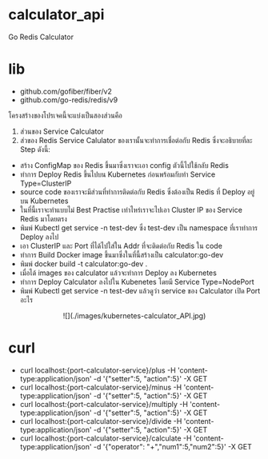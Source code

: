 # calculator_api
Go Redis Calculator

# lib
- github.com/gofiber/fiber/v2
- github.com/go-redis/redis/v9

โครงสร้างของโปรเจคนี้จะแบ่งเป็นสองส่วนคือ 
1. ส่วนของ Service Calculator
2. ส่วของ Redis
Service Calulator ของเรานั้นจะทำการเชื่อต่อกับ Redis ซึ่งจะอธิบายที่ละ Step ดังนี้:
- สร้าง ConfigMap ของ Redis ขึ้นมาซึ่งเราจะเอา config ตัวนี้ไปใช้กลับ Redis
- ทำการ Deploy Redis ขึ้นไปบน Kubernetes ก่อนพร้อมกับทำ Service Type=ClusterIP
- source code ของเราจะมีส่วนที่ทำการติดต่อกับ Redis ซึ่งต้องเป็น Redis ที่ Deploy อยู่บน Kubernetes
- ในที่นี้เราจะทำแบบไม่ Best Practise เท่าไหร่เราจะไปเอา Cluster IP ของ Service Redis มาโดยตรง
- พิมพ์ Kubectl get service -n test-dev ซึ่ง test-dev เป็น namespace ที่เราทำการ Deploy ลงไป
- เอา ClusterIP และ Port ที่ได้ไปใส่ใน Addr ที่จะติดต่อกับ Redis ใน code
- ทำการ Build Docker image ขึ้นมาซึ่งในที่นี้สร้างเป็น calculator:go-dev
- พิมพ์ docker build -t calculator:go-dev .
- เมื่อได้ images ของ calculator แล้วจะทำการ Deploy ลง Kubernetes
- ทำการ Deploy Calculator ลงไปใน Kubenetes โดยมี Service Type=NodePort
- พิมพ์ Kubectl get service -n test-dev แล้วดูว่า service ของ Calculator เปิด Port อะไร

<center>
![](./images/kubernetes-calculator_API.jpg)
</center>

# curl
- curl localhost:{port-calculator-service}/plus -H 'content-type:application/json' -d '{"setter":5, "action":5}' -X GET
- curl localhost:{port-calculator-service}/minus -H 'content-type:application/json' -d '{"setter":5, "action":5}' -X GET
- curl localhost:{port-calculator-service}/multiply -H 'content-type:application/json' -d '{"setter":5, "action":5}' -X GET
- curl localhost:{port-calculator-service}/divide -H 'content-type:application/json' -d '{"setter":5, "action":5}' -X GET
- curl localhost:{port-calculator-service}/calculate -H 'content-type:application/json' -d '{"operator": "+","num1":5,"num2":5}' -X GET
